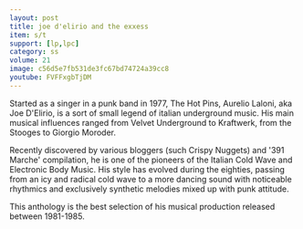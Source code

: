 ```yaml
---
layout: post
title: joe d'elirio and the exxess
item: s/t
support: [lp,lpc]
category: ss
volume: 21
image: c56d5e7fb531de3fc67bd74724a39cc8
youtube: FVFFxgbTjDM
---
```


Started as a singer in a punk band in 1977, The Hot Pins, Aurelio Laloni, aka Joe D'Elirio, is a sort of small legend of italian underground music. His main musical influences ranged from Velvet Underground to Kraftwerk, from the Stooges to Giorgio Moroder.  

Recently discovered by various bloggers (such Crispy Nuggets) and '391 Marche' compilation, he is one of the pioneers of the Italian Cold Wave and Electronic Body Music. His style has evolved during the eighties, passing from an icy and radical cold wave to a more dancing sound with noticeable rhythmics and exclusively synthetic melodies mixed up with punk attitude.

This anthology is the best selection of his musical production released between 1981-1985.
